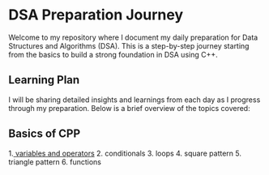# DSA Preparation Journey

Welcome to my repository where I document my daily preparation for Data Structures and Algorithms (DSA). This is a step-by-step journey starting from the basics to build a strong foundation in DSA using C++.

## Learning Plan

I will be sharing detailed insights and learnings from each day as I progress through my preparation. Below is a brief overview of the topics covered:

## Basics of CPP
1.[ variables and operators](https://github.com/Annapurna-Jadhav/DSA/blob/8234c61e9efe8489f0d701f481fd2b9dd6603213/CP/varope.cpp)
2. conditionals
3. loops
4. square pattern
5. triangle pattern
6. functions



